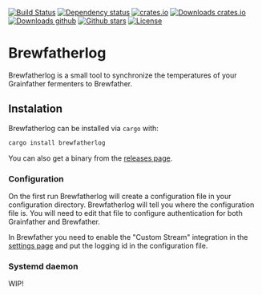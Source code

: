 [![Build Status](https://github.com/orium/brewfatherlog/workflows/CI/badge.svg)](https://github.com/orium/brewfatherlog/actions?query=workflow%3ACI)
[![Dependency status](https://deps.rs/repo/github/orium/brewfatherlog/status.svg)](https://deps.rs/repo/github/orium/brewfatherlog)
[![crates.io](https://img.shields.io/crates/v/brewfatherlog.svg)](https://crates.io/crates/brewfatherlog)
[![Downloads crates.io](https://img.shields.io/crates/d/brewfatherlog.svg?label=crates.io%20downloads)](https://crates.io/crates/brewfatherlog)
[![Downloads github](https://img.shields.io/github/downloads/orium/brewfatherlog/total.svg?label=github%20downloads)](https://github.com/orium/brewfatherlog/releases)
[![Github stars](https://img.shields.io/github/stars/orium/brewfatherlog.svg?logo=github)](https://github.com/orium/brewfatherlog/stargazers)
[![License](https://img.shields.io/crates/l/brewfatherlog.svg)](./LICENSE.md)


# Brewfatherlog

<!-- cargo-rdme start -->

Brewfatherlog is a small tool to synchronize the temperatures of your Grainfather fermenters to Brewfather.

## Instalation

Brewfatherlog can be installed via `cargo` with:

```bash
cargo install brewfatherlog
```

You can also get a binary from the [releases page](https://github.com/orium/brewfatherlog/releases/).

### Configuration

On the first run Brewfatherlog will create a configuration file in your configuration directory. Brewfatherlog will
tell you where the configuration file is. You will need to edit that file to configure authentication for
both Grainfather and Brewfather.

In Brewfather you need to enable the "Custom Stream" integration in the
[settings page](https://web.brewfather.app/tabs/settings) and put the logging id in the configuration file.

### Systemd daemon

WIP!

<!-- cargo-rdme end -->
